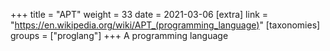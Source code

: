 +++
title = "APT"
weight = 33
date = 2021-03-06
[extra]
link = "https://en.wikipedia.org/wiki/APT_(programming_language)"
[taxonomies]
groups = ["proglang"]
+++
A programming language

